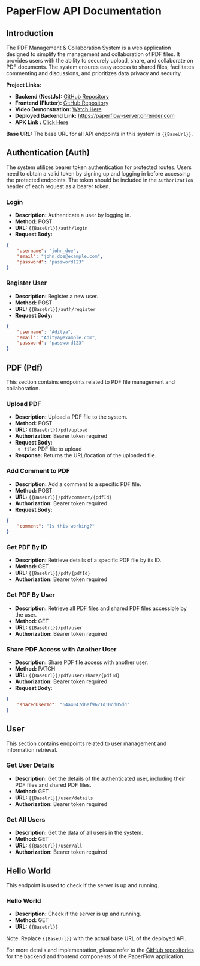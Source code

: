 # PaperFlow API Documentation

## Introduction
The PDF Management & Collaboration System is a web application designed to simplify the management and collaboration of PDF files. It provides users with the ability to securely upload, share, and collaborate on PDF documents. The system ensures easy access to shared files, facilitates commenting and discussions, and prioritizes data privacy and security.

**Project Links:**
- **Backend (NestJs):** [GitHub Repository](https://github.com/AD17YAKR/PaperFlow)
- **Frontend (Flutter):** [GitHub Repository](https://github.com/AD17YAKR/PaperFlow_ui)
- **Video Demonstration:** [Watch Here](https://user-images.githubusercontent.com/71925269/251809509-6d3f2666-25be-4f99-909c-863f9ecbd352.webm)
- **Deployed Backend Link:** https://paperflow-server.onrender.com
- **APK Link :** [Click Here](https://drive.google.com/file/d/1SCrsHzC9dtl8FHIuWpVN0Cm-ODcDNpyh/view?usp=sharing)

**Base URL:** The base URL for all API endpoints in this system is `{{BaseUrl}}`.

## Authentication (Auth)
The system utilizes bearer token authentication for protected routes. Users need to obtain a valid token by signing up and logging in before accessing the protected endpoints. The token should be included in the `Authorization` header of each request as a bearer token.

### Login
- **Description:** Authenticate a user by logging in.
- **Method:** POST
- **URL:** `{{BaseUrl}}/auth/login`
- **Request Body:**
```json
{
    "username": "john_doe",
    "email": "john.doe@example.com",
    "password": "password123"
}
```

### Register User
- **Description:** Register a new user.
- **Method:** POST
- **URL:** `{{BaseUrl}}/auth/register`
- **Request Body:**
```json
{
    "username": "Aditya",
    "email": "Aditya@example.com",
    "password": "password123"
}
```

## PDF (Pdf)
This section contains endpoints related to PDF file management and collaboration.

### Upload PDF
- **Description:** Upload a PDF file to the system.
- **Method:** POST
- **URL:** `{{BaseUrl}}/pdf/upload`
- **Authorization:** Bearer token required
- **Request Body:**
  - `file`: PDF file to upload
- **Response:** Returns the URL/location of the uploaded file.

### Add Comment to PDF
- **Description:** Add a comment to a specific PDF file.
- **Method:** POST
- **URL:** `{{BaseUrl}}/pdf/comment/{pdfId}`
- **Authorization:** Bearer token required
- **Request Body:**
```json
{
    "comment": "Is this working?"
}
```

### Get PDF By ID
- **Description:** Retrieve details of a specific PDF file by its ID.
- **Method:** GET
- **URL:** `{{BaseUrl}}/pdf/{pdfId}`
- **Authorization:** Bearer token required

### Get PDF By User
- **Description:** Retrieve all PDF files and shared PDF files accessible by the user.
- **Method:** GET
- **URL:** `{{BaseUrl}}/pdf/user`
- **Authorization:** Bearer token required

### Share PDF Access with Another User
- **Description:** Share PDF file access with another user.
- **Method:** PATCH
- **URL:** `{{BaseUrl}}/pdf/user/share/{pdfId}`
- **Authorization:** Bearer token required
- **Request Body:**
```json
{
    "sharedUserId": "64a4047d6ef9621d10cd05dd"
}
```

## User
This section contains endpoints related to user management and information retrieval.

### Get User Details
- **Description:** Get the details of the authenticated user, including their PDF files and shared PDF files.
- **Method:** GET
- **URL:** `{{BaseUrl}}/user/details`
- **Authorization:** Bearer token required

### Get All Users
- **Description:** Get the data of all users in the system.
- **Method:** GET
- **URL:** `{{BaseUrl}}/user/all`
- **Authorization:** Bearer token required

## Hello World
This endpoint is used to check if the server is up and running.

### Hello World
- **Description:** Check if the server is up and running.
- **Method:** GET
- **URL:** `{{BaseUrl}}`

Note: Replace `{{BaseUrl}}` with the actual base URL of the deployed API.

For more details and implementation, please refer to the [GitHub repositories](https://github.com/AD17YAKR/PaperFlow) for the backend and frontend components of the PaperFlow application.
